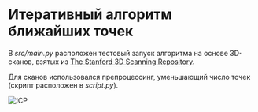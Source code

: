 # Итеративный алгоритм ближайших точек

В _src/main.py_ расположен тестовый запуск алгоритма на основе 3D-сканов, взятых из [The Stanford 3D Scanning Repository](https://graphics.stanford.edu/data/3Dscanrep/).

Для сканов использовался препроцессинг, уменьшающий число точек (скрипт расположен в _script.py_).

![ICP](https://github.com/MakarSi/ICP/assets/79355018/55f92821-5c42-4139-8a8d-f61fad3688e7)
